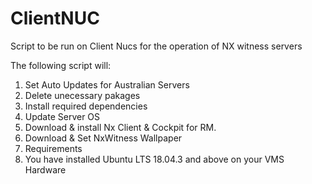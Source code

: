 # ClientNUC
Script to be run on Client Nucs for the operation of NX witness servers 

The following script will:

1. Set Auto Updates for Australian Servers
2. Delete unecessary pakages
3. Install required dependencies
4. Update Server OS
5. Download & install Nx Client & Cockpit for RM.
6. Download & Set NxWitness Wallpaper
7. Requirements
8. You have installed Ubuntu LTS 18.04.3 and above on your VMS Hardware
